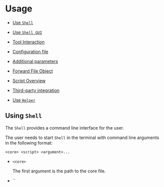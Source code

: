 # Usage

- [Use `Shell`](#Use-Shell)

- [Use `Shell GUI`](#Use-Shell-GUI)

- [Tool Interaction](#Tool-Interaction)

- [Configuration file](#Configuration-file)

- [Additional parameters](#additional-parameters)

- [Forward File Object](#Forward-File-Object)

- [Script Overview](#Script-Overview)

- [Third-party integration](#Third-party-integration)

- [Use `Helper`](#Use-Helper)

## Using `Shell`

The `Shell` provides a command line interface for the user.

The user needs to start `Shell` in the terminal with command line arguments in the following format:

`<core> <script> <argument>... `

- `<core>`

  The first argument is the path to the core file.

- ``<script>`

  The second argument is the script to be passed to the core processing logic. This parameter is a string representing the JS script, or a script file path identified by the `? ` as the first character of the script file path.

- ``<argument>... `

  The remaining arguments are passed as parameters to the core processing logic.

The main function returns 0 if no errors occur during execution, otherwise 1.

For ease of use, a startup script can be created to start the `Shell` and pass some required arguments. Startup scripts for each platform are provided in the distribution and can be installed by following these steps:

1. Check the [Release page](https://github.com/twinkles-twinstar/TwinStar.ToolKit.Document/releases/tag/Miscellaneous) and download the launch file for your device.

2. Move the downloaded file to your home directory and rename it to `launch`, but keep the original extension.

3. Run to test the launch script and if it works correctly, you will see `Shell` being launched successfully in the terminal.

   > You can pass additional parameters to the launch script and all additional parameters will be forwarded to `Shell` automatically.

## Using the `Shell GUI`

The `Shell GUI` provides a GUI for the user.

The user can use `Shell GUI` as if it were a normal application.

When you open the application for the first time, you need to specify the core, scripts, and parameters to be used at runtime in the application settings, and a typical configuration is as follows:

1. Set the value of the `core` item to `<home>/core`

2. Set the value of the `script` item to `? <home>/script/main.js`

3. Set the value of the `parameters` item to `<home>`

> The `<home>` in the above settings needs to be replaced with the path to the home directory.
>
> @ `Android` \
> In `Android`, the `FUSE` mechanism degrades the performance of the app for reading and writing files in external storage, especially for small files; therefore, it is recommended to place the home directory in the app's internal storage directory `/data/user/<id>/<package>` or in the external storage directory `/storage/ emulated/<id>/Android/data/<package>`, which will effectively improve the performance of reading and writing files in the home directory, especially the loading speed of scripts.

Launching the `Shell GUI` in the terminal is also supported, with command line arguments in the following format:

`[<ignore> <additional-argument>...] `

- ``<ignore>`

  The first argument is used as an identifier for the command start mode, and its value is ignored.

- ``<additional-argument>... `

  The remaining arguments are used as additional arguments to be passed to the core processing logic.

If no command-line arguments are passed, the application is started directly.

If the command line argument is passed, the application will exit automatically after the command has been executed and succeeded (this behavior can be disabled within the application settings).

> Specifying core paths and scripts from the command line is not supported and their values must be set correctly in the app settings first.

For Android, the app also supports launching the app with ⌈File sharing feature ⌋, which is equivalent to launching the app with the file path as an additional parameter. You can select the file object in the third-party app and then forward the file object to the app via the ⌈File sharing feature ⌋.

> The URI passed by the third-party application must explicitly point to the file object in the external storage space with the file or media protocol, otherwise the application cannot resolve to get the real file object.

## Tool interaction

A tool will output a message to the user or ask for some parameters when it runs; `Shell` and `Shell GUI` provide essentially the same interaction logic.

### Output

Different types of notifications have different colors, with a solid circle icon of the corresponding color as the flag icon:

- `⚪` Regular (dark theme)

- `⚫` regular (light theme)

- `🔵` Information

- `🟡` Warning

- `🔴` Error

- `🟢` Success

- `🟣` input

### Input

Of the six notification types, `🟣` indicates that the tool is requesting input parameters from the user, and the tool will stop doing anything else and wait for the user to enter until the user has finished typing and then type `Enter to continue...`

When input is requested, a leading character is also displayed as a prompt for the type of parameter. The input value type and format are as follows:

- `U` Pause

  Pause the program to wait for a user response.

- `C` Confirmation value

  A single character ⌈ y ⌋ or ⌈ n ⌋ , indicating ⌈ yes ⌋ and ⌈ no ⌋ .

- `N` number

  A decimal number.

- `I` Integer

  A decimal integer that may not contain a decimal point.

- ` Z` Size

  An unsigned decimal number followed by a binary unit (b = 2^0 , k = 2^10 , m = 2^20 , g = 2^30), typically used to indicate storage capacity.

  > For example, ⌈4k⌋ represents 4096 bytes of storage capacity.

- `O` option

  Select an optional option by integer ordinal number.

- `S` String

  A line of text.

- `P` Input path

  Points to the path of an existing file or directory on disk.

  > You can also enter `:p` to open the system file pick dialog (`Windwos`, `Linux`, `Macintosh` only).
  >
  > If the input path is surrounded by a pair of quotes, the quotation marks are automatically removed; If a relative path is entered, the path is calculated relative to the tool's working directory `+ <home>/workspace`.

- `P` Output path

  Points to a path on disk that does not exist. Toolkit typically automatically generate a default output path, but request a new output path when the default output path is already existed.

  > You can also enter `:o` to overwrite existing files;
  > or enter `:d` to delete existing files;
  > or type `:t` to move existing files to the tool's recycle directory `+ <home>/trash`.
  >
  > If the input path is surrounded by a pair of quotes, the quotation marks are automatically removed; If a relative path is entered, the path is calculated relative to the tool's working directory `+ <home>/workspace`.

## Configuration file

In the script directory `+ <home>/script`, some script files have accompanying configuration files with the same name as the corresponding script file, but with the extension `.json`. Configuration attributes affect some of the tool's behavior, such as the output format of JSON.

> For example, a script `- Entry/Entry.js` in the scripts directory has a configuration file with the configuration file `- Entry/Entry.json`.

Users can modify the configuration file themselves, and the specification of each configuration file can be found in [method](./method.md) section.

## Additional Parameters

The user can pass in additional parameters when starting the tool, or if no additional parameters are provided, the user will be asked to enter them at runtime。 The additional parameters are in the following format：

```
[
    <input>
    [ -disable_filter ]
    [ -method <method-id> ]
    [ -argument <argument-json> ]
]...
```

- `<input>`

  Specifies the input data of the command, usually the path to a file or directory, as the input parameter of the function.

- `[ -disable_filter ]`

  Used to disable function filtering.

  By default, if `-method` is not specified, the tool will filter the available functions for user selection based on the type of input object (mainly by extension);

  If candidate function filtering is disabled, all functions will be listed for user selection. This should not be enabled because toolkit provides too many functions and it is always recommended to have filter on.

- `[ -method <method-id>]`

  Specify the function to be executed, followed by the ID of the function. If no function is specified, it will wait for the user to select the function at runtime.

- `[ -argument <argument-json> ]`

  Specifies the argument to be passed to the function, followed by a JSON string, and must be parsable as an Object.

The IDs of the functions and their arguments are defined in [function](. /method.md) section.

> Example - Using the tool to decode the `test.pam` file on the desktop:
>
> `> . \launch.cmd "C:\Users\TwinStar\Desktop\test.pam" "-method" "popcap.animation.decode"`
>
> This command takes the path to the `test.pam` file as input parameter and specifies the function to be executed as `PopCap Animation Decode`. After evaluate finish, you can see a new file named `test.pam.json` on the desktop, which is the decoded PAM data.

## Forwarding File Objects

The tool is designed to primarily handle file objects in external storage space. The term ⌈ **forwarding** ⌋ refers to launching the tool with the path to the file object as an additional parameter. Forwarding can be done through startup scripts, Android file sharing function, Windows Explorer extensions, etc.

The file object to be processed is forwarded to the tool, and when the tool is launched, the available functions are listed according to the type of that file object, and the user can enter the serial number of the function to be executed.

The tool is preconfigured with many functions such as RTON decoding and RSB unpacking, which are described in [function](./method.md) section.

## Script Overview

> **For most users, the pre-built features are sufficient, but if you want to improve your productivity with custom scripts, go ahead and learn more. **\
> **The following is geared towards users with basic programming skills. **

This tool uses `JavaScript` as the scripting language. the JS engine is a third-party open source project called `quickjs`.

In short, the shell `Shell` does only two things:

1. Load the ⌈Core library⌋ , which defines the JS-oriented `Core interface`.

   The various functions of the tool are provided to the user by scripts that directly or indirectly call the `Core interface`, which provides basic functions such as file reading and writing, data manipulation, and advanced functions such as BNK and PAM codecs.

   > The interface of `Core interface` has strict type restrictions, therefore, at the development level, `TypeScript` should be used as the development language and compiled into JS for use by tools. Its `.d.ts` declaration is included in the scripting module project.

2. Execute main script whose path is set to `- <home>/script/main.js` by the startup script.

   The tool requires the value computed by the main script to be a function, i.e., a script-level ⌈main function ⌋ which has the following type:

   ``ts
   type JS_MainFunction = (
   argument: Array<string>.
   ) => string.

   ```

   // The tool passes the start argument to call the function until it finishes executing and the tool finishes running.
   ```

Users can rewrite the logic of the main script themselves, but it is recommended to build on the existing [Script](https://github.com/twinkles-twinstar/TwinStar.ToolKit/tree/master/Script), which already provides users with a various set of features with a good interaction and implementatation mechanism.

## Third-party integration

> **The following content is intended for users with basic programming skills. ** The following is for users with basic programming skills.

The tool adopts a front- and back-end separation architecture, divided into three layers:

- Core: back-end, responsible for data processing and will not perform any user interaction; the core is distributed as native dynamic library files for each platform.

- Shell: front-end, responsible for user interaction and will not perform any data processing; shell will load the core dynamic library and call the interface functions of the core dynamic library with the script provided by the user as parameters.

- Script: the bridge between the front and back end, which is responsible for data processing and user interaction by calling the interface functions provided by the core and the shell.

The front and back ends of the tool are completely decoupled, and users can integrate the backend (core) of the tool into their own projects through the `Foreign Function Interface` mechanism provided by various programming languages such as `C`, `C++`, `C#`, `Java`, `Kotlin`, `Python`, and the main steps are as follows:

1. Load the tool's backend (i.e., the dynamic library file distributed by the core module) in a custom project to obtain the core's interface functions.

2. Call the interface function of the core, the `callback` parameter in the interface function is the shell callback implementation that the custom project needs to provide.

Refer to several shell implementations in this tool:

- `Shell` with [`C++`](https://github.com/twinkles-twinstar/TwinStar.ToolKit/tree/master/Shell/shell/core)

- `Shell GUI` with [`Dart`](https://github.com/twinkles-twinstar/TwinStar.ToolKit/tree/master/ShellGUI/lib/core)

- `Helper` with [`C#`](https://github.com/twinkles-twinstar/TwinStar.ToolKit/tree/master/Helper/Core)

## Using `Helper`

`Helper` provides additional advanced features for users.

Currently, only PopCap Animate Viewer is available.

1. Launch the application and click `Animation Viewer` on the main page.

2. Click the right button in the `Animation File` text box at the top right of the new page and select the `*.pam.json` animation file in the popup window.

   > `*.pam.json` is obtained by decoding the `*.pam` file with the tool.

3. If the animation's required decomposition is located in the same level of the animation file, the animation can be rendered normally, otherwise, you need to click the right button of the `Image Directory` text box to select the directory where the decomposition is located.

4. Other UI controls allow you to select the sub-animation you want to play, adjust the playback interval and frame rate, set component filters, etc.
